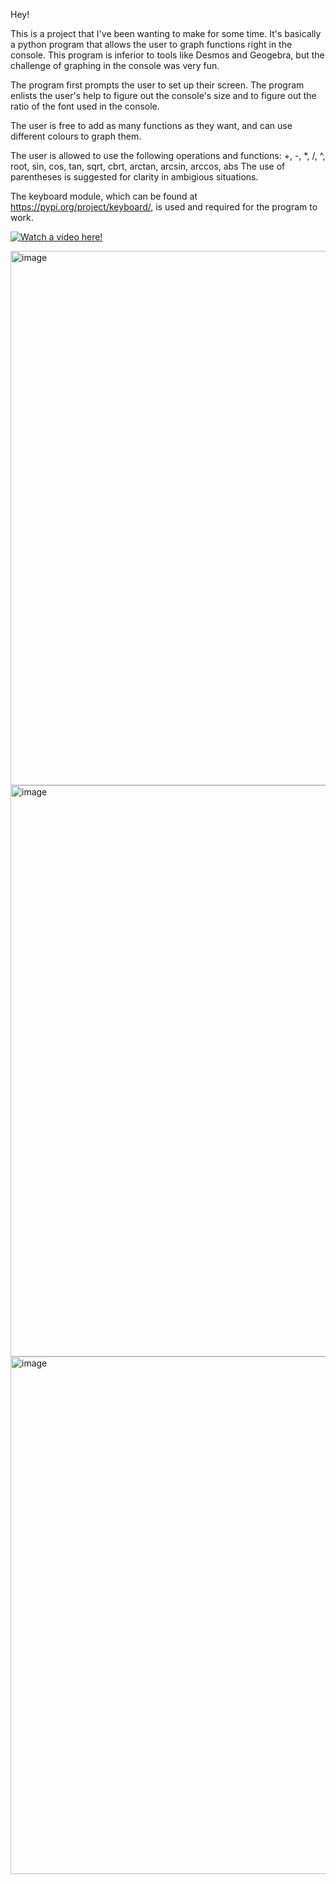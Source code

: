 Hey!

This is a project that I've been wanting to make for some time. It's basically a python program that allows the user to graph functions right in the console. This program is inferior to tools like Desmos and Geogebra, but the challenge of graphing in the console was very fun.

The program first prompts the user to set up their screen. The program enlists the user's help to figure out the console's size and to figure out the ratio of the font used in the console. 

The user is free to add as many functions as they want, and can use different colours to graph them. 

The user is allowed to use the following operations and functions: +, -, *, /, ^, root, sin, cos, tan, sqrt, cbrt, arctan, arcsin, arccos, abs
The use of parentheses is suggested for clarity in ambigious situations.

The keyboard module, which can be found at https://pypi.org/project/keyboard/, is used and required for the program to work.


[![Watch a video here!](https://img.youtube.com/vi/YOUTUBE_VIDEO_ID_HERE/0.jpg)](https://www.youtube.com/watch?v=-oi_kAsfRKE)

<img width="855" alt="image" src="https://github.com/AK2526/ConsoleGrapher/assets/70484319/7657aa70-40ea-4bda-849d-bd393f862f4e">
<img width="914" alt="image" src="https://github.com/AK2526/ConsoleGrapher/assets/70484319/2a4c7bfe-cc89-4e8a-92a2-37a7a522101f">
<img width="828" alt="image" src="https://github.com/AK2526/ConsoleGrapher/assets/70484319/8a9dfd17-4912-4c4b-b6f4-51522cca6077">




